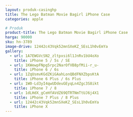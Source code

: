 ```yaml
---
layout: produk-casinghp
title: The Lego Batman Movie Bagirl iPhone Case
categories: apple

# Produk
product-title: The Lego Batman Movie Bagirl iPhone Case
harga: 90000
sku: hn-3789
image-drive: 12442c43Vqk52mnSXeKZ_SEsL1h0vEmYa
gallery:
  - url: 1A7EWGVcSN2_zltpxsi6l1JnRv1bU4oXo
    title: iPhone 5 / 5s / SE
  - url: 1KWewpFNpg5rpc2NarOfVB8pfMii-r_u-
    title: iPhone 6 / 6s
  - url: 1ZqUsmvKGdZKiGAahLonQBdFNXZbpsKtA
    title: iPhone 6 Plus / 6s Plus
  - url: 1W0-Ld3yI4qwUDdeuGEyqLn4Zgc3S8ikt
    title: iPhone 7 / 8
  - url: 1dLHdX_gCeHfAVdZ69QTRTNmTtUJ6j4X1
    title: iPhone 7 Plus / 8 Plus
  - url: 12442c43Vqk52mnSXeKZ_SEsL1h0vEmYa
    title: iPhone X
---
```

